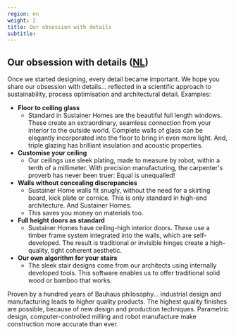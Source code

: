 ```yaml
---
region: en
weight: 2
title: Our obsession with details
subtitle:
---
```


## Our obsession with details ([NL](https://www.sustainerhomes.nl/concept/#obsessie-met-details))

Once we started designing, every detail became important. We hope you share our obsession with details... reflected in a scientific approach to sustainability, process optimisation and architectural detail. Examples:

- **Floor to ceiling glass**
	- Standard in Sustainer Homes are the beautiful full length windows. These create an extraordinary, seamless connection from your interior to the outside world. Complete walls of glass can be elegantly incorporated into the floor to bring in even more light. And, triple glazing has brilliant insulation and acoustic properties.
- **Customise your ceiling**
	- Our ceilings use sleek plating, made to measure by robot, within a tenth of a millimeter. With precision manufacturing, the carpenter's proverb has never been truer: Equal is unequalled!
- **Walls without concealing discrepancies**
	- Sustainer Home walls fit snugly, without the need for a skirting board, kick plate or cornice. This is only standard in high-end architecture. And Sustainer Homes.
	- This saves you money on materials too.
- **Full height doors as standard**
	- Sustainer Homes have ceiling-high interior doors. These use a timber frame system integrated into the walls, which are self-developed. The result is traditional or invisible hinges create a high-quality, tight coherent aesthetic.
- **Our own algorithm for your stairs**
	- The sleek stair designs come from our architects using internally  developed tools. This software enables us to offer traditional solid wood or bamboo that works.

<!-- High quality design and production -->
Proven by a hundred years of Bauhaus philosophy... industrial design and manufacturing leads to higher quality products.
The highest quality finishes are possible, because of new design and production techniques. Parametric design, computer-controlled milling and robot manufacture make construction more accurate than ever.

<!--Parametric design: https://kickasstorrents.to/freecourseweb-skillshare-rhino-grasshopper-building-window-and-skin-parametric-design-t4233527.html-->
